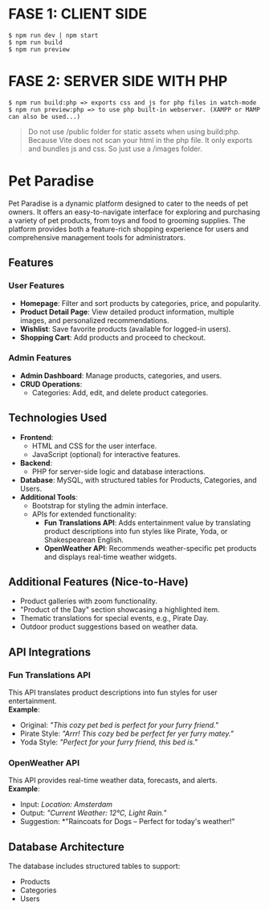 # FASE 1: CLIENT SIDE

    $ npm run dev | npm start
    $ npm run build
    $ npm run preview

# FASE 2: SERVER SIDE WITH PHP

    $ npm run build:php => exports css and js for php files in watch-mode
    $ npm run preview:php => to use php built-in webserver. (XAMPP or MAMP can also be used...)

> Do not use /public folder for static assets when using build:php. Because Vite does not scan your html in the php file. It only exports and bundles js and css.
> So just use a /images folder.

# Pet Paradise

Pet Paradise is a dynamic platform designed to cater to the needs of pet owners. It offers an easy-to-navigate interface for exploring and purchasing a variety of pet products, from toys and food to grooming supplies. The platform provides both a feature-rich shopping experience for users and comprehensive management tools for administrators.

## Features

### User Features

- **Homepage**: Filter and sort products by categories, price, and popularity.
- **Product Detail Page**: View detailed product information, multiple images, and personalized recommendations.
- **Wishlist**: Save favorite products (available for logged-in users).
- **Shopping Cart**: Add products and proceed to checkout.

### Admin Features

- **Admin Dashboard**: Manage products, categories, and users.
- **CRUD Operations**:
  - Categories: Add, edit, and delete product categories.

## Technologies Used

- **Frontend**:
  - HTML and CSS for the user interface.
  - JavaScript (optional) for interactive features.
- **Backend**:
  - PHP for server-side logic and database interactions.
- **Database**: MySQL, with structured tables for Products, Categories, and Users.
- **Additional Tools**:
  - Bootstrap for styling the admin interface.
  - APIs for extended functionality:
    - **Fun Translations API**: Adds entertainment value by translating product descriptions into fun styles like Pirate, Yoda, or Shakespearean English.
    - **OpenWeather API**: Recommends weather-specific pet products and displays real-time weather widgets.

## Additional Features (Nice-to-Have)

- Product galleries with zoom functionality.
- "Product of the Day" section showcasing a highlighted item.
- Thematic translations for special events, e.g., Pirate Day.
- Outdoor product suggestions based on weather data.

## API Integrations

### Fun Translations API

This API translates product descriptions into fun styles for user entertainment.  
**Example**:

- Original: _"This cozy pet bed is perfect for your furry friend."_
- Pirate Style: _"Arrr! This cozy bed be perfect fer yer furry matey."_
- Yoda Style: _"Perfect for your furry friend, this bed is."_

### OpenWeather API

This API provides real-time weather data, forecasts, and alerts.  
**Example**:

- Input: _Location: Amsterdam_
- Output: _"Current Weather: 12°C, Light Rain."_
- Suggestion: \*"Raincoats for Dogs – Perfect for today's weather!"

## Database Architecture

The database includes structured tables to support:

- Products
- Categories
- Users
